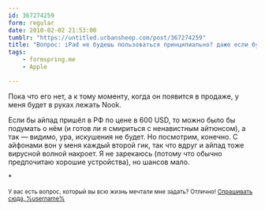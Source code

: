 ```yaml
---
id: 367274259
form: regular
date: 2010-02-02 21:53:00
tumblr: "https://untitled.urbansheep.com/post/367274259"
title: "Вопрос: iPad не будешь пользоваться принципиально? даже если будешь понимать, что он может повысить удобство здесь-и-сейчас?"
tags:
    - formspring.me
    - Apple

---
```


<p>Пока что его нет, а к тому моменту, когда он появится в продаже, у меня будет в руках лежать Nook.</p>

<p>Если бы айпад пришёл в РФ по цене в 600 USD, то можно было бы подумать о нём (и готов ли я смириться с ненавистным айтюнсом), а так — видимо, ура, искушения не будет. Но посмотрим, конечно. С айфонами вон у меня каждый второй гик, так что вдруг и айпад тоже вирусной волной накроет. Я не зарекаюсь (потому что обычно предпочитаю хорошие устройства), но шансов мало.</p>

<p>*</p>

<p><small>У вас есть вопрос, который вы всю жизнь мечтали мне задать? Отлично! <a href="http://formspring.me/urbansheep">Спрашивать сюда, %username%</a></small></p>


